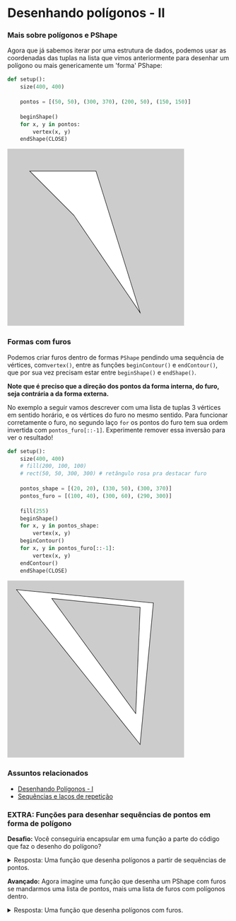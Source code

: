 # Desenhando polígonos - II
### Mais sobre polígonos e PShape

Agora que já sabemos iterar por uma estrutura de dados, podemos usar as coordenadas das tuplas na lista que vimos anteriormente para desenhar um polígono ou mais genericamente um 'forma' PShape:

```python
def setup():
    size(400, 400)
    
    pontos = [(50, 50), (300, 370), (200, 50), (150, 150)]
    
    beginShape()
    for x, y in pontos:
        vertex(x, y)
    endShape(CLOSE)
```

![poligono_2](assets/poligono_2.png)

### Formas com furos
    
Podemos criar furos dentro de formas `PShape` pendindo uma sequência de vértices, com`vertex()`, entre as funções `beginContour()` e `endContour()`, que por sua vez precisam estar entre `beginShape()` e `endShape()`.

**Note que é preciso que a direção dos pontos da forma interna, do furo, seja contrária a da forma externa.**

No exemplo a seguir vamos descrever com uma lista de tuplas 3 vértices em sentido horário, e os vértices do furo no mesmo sentido. Para funcionar corretamente o furo, no segundo laço `for` os pontos do furo tem sua ordem invertida com `pontos_furo[::-1]`. Experimente remover essa inversão para ver o resultado!
    
```python
def setup():
    size(400, 400)
    # fill(200, 100, 100)
    # rect(50, 50, 300, 300) # retângulo rosa pra destacar furo
    
    pontos_shape = [(20, 20), (330, 50), (300, 370)]
    pontos_furo = [(100, 40), (300, 60), (290, 300)]
    
    fill(255)
    beginShape()
    for x, y in pontos_shape:
        vertex(x, y)
    beginContour()
    for x, y in pontos_furo[::-1]:
        vertex(x, y)
    endContour()
    endShape(CLOSE)
```

![furo](assets/contour_furo.png)

### Assuntos relacionados

- [Desenhando Polígonos - I](poligonos_1.md)
- [Sequências e laços de repetição](lacos_py.md)


### EXTRA: Funções para desenhar sequências de pontos em forma de polígono

**Desafio:** Você conseguiria encapsular em uma função a parte do código que faz o desenho do polígono?

<details>    
<summary>Resposta: Uma função que desenha polígonos a partir de sequências de pontos.</summary>

```python
def setup():
    size(400, 400)
    pontos_shape = [(20, 20), (330, 50), (300, 370)]
    draw_poly(pontos_shape)

def draw_poly(points, holes=None, closed=True):
    """
    Aceita como pontos sequencias de tuplas, lista ou vetores com (x, y) ou (x, y, z).
    Por default faz um polígono fechado.
    """
    beginShape()  # inicia o PShape
    for p in points:
        vertex(p[0], p[1])    
    # encerra o PShape
    if closed:
        endShape(CLOSE)
    else:
        endShape()
        
    # Para aceitar pontos em 2D ou 3D
    # for p in points:
    #     if len(p) == 2 or p[2] == 0:
    #         vertex(p[0], p[1])
    #     else:
    #         vertex(*p)  # desempacota pontos em 3d
```

</details>   

**Avançado:** Agora imagine uma função que desenha um PShape com furos se mandarmos uma lista de pontos, mais uma lista de furos com polígonos dentro.

<details>    
<summary>Resposta: Uma função que desenha polígonos com furos.</summary>

```python
def setup():
    size(400, 400)

    pontos_shape = [(20, 20), (330, 50), (300, 370)]
    pontos_furo = [(290, 300), (300, 60), (100, 40)]

    poly_and_holes(pontos_shape, [pontos_furo])
    # poly_and_holes(pontos_shape, pontos_furo)  # tabém funciona

    saveFrame('contour_furo.png')

def poly_and_holes(points, holes=None, closed=True):
    """
    Aceita como pontos sequencias de tuplas, lista ou vetores com (x, y) ou (x, y, z).
    Note que `holes` espera uma sequencias de sequencias ou uma única sequencia de
    pontos. Por default faz um polígono fechado.
    """

    def depth(seq):
        """
        usada para checar se temos um furo ou vários
        devolve 2 para um só furo, 3 para vários furos
        """
        if (isinstance(seq, list) or
                isinstance(seq, tuple) or
                isinstance(seq, PVector)):
            return 1 + max(depth(item) for item in seq)
        else:
            return 0

    beginShape()  # inicia o PShape
    for p in points:
        if len(p) == 2 or p[2] == 0:
            vertex(p[0], p[1])
        else:
            vertex(*p)  # desempacota pontos em 3d
    # tratamento dos furos, se houver           
    holes = holes or []  # equivale a: holes if holes else []
    if holes and depth(holes) == 2:  # sequência única de pontos
        holes = (holes,)     # envolve em um tupla
    for hole in holes:  # para cada furo
        beginContour()  # inicia o furo
        for p in hole:
            if len(p) == 2 or p[2] == 0:
                vertex(p[0], p[1])
            else:
                vertex(*p)
        endContour()  # final e um furo
    # encerra o PShape
    if closed:
        endShape(CLOSE)
    else:
        endShape()
```        
</details>        


